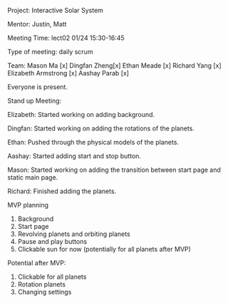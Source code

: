 Project: Interactive Solar System

Mentor: Justin, Matt

Meeting Time: lect02 01/24 15:30-16:45

Type of meeting: daily scrum

Team: Mason Ma [x] Dingfan Zheng[x] Ethan Meade [x] Richard Yang [x] Elizabeth Armstrong [x] Aashay Parab [x]

Everyone is present.

Stand up Meeting:

Elizabeth: Started working on adding background.

Dingfan: Started working on adding the rotations of the planets.

Ethan: Pushed through the physical models of the planets.

Aashay: Started adding start and stop button.

Mason: Started working on adding the transition between start page and static main page.

Richard: Finished adding the planets.


MVP planning
1. Background
2. Start page
3. Revolving planets and orbiting planets
4. Pause and play buttons
5. Clickable sun for now (potentially for all planets after MVP)

Potential after MVP:
1. Clickable for all planets
2. Rotation planets
3. Changing settings
